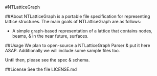 #NTLatticeGraph

##About
NTLatticeGraph is a portable file specification for representing lattice structures. The main goals of NTLatticeGraph are as follows:

* A simple graph-based representation of a lattice that contains nodes, beams, & in the near future, surfaces.

##Usage
We plan to open-source a NTLatticeGraph Parser & put it here ASAP. Additionally we will include some sample files too.

Until then, please see the spec & schema.

##License
See the file LICENSE.md